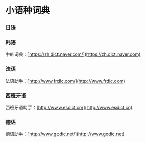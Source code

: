# 小语种词典

### 日语

### 韩语

中韩词典：[https://zh.dict.naver.com/](https://zh.dict.naver.com)

### 法语

法语助手：[http://www.frdic.com/](http://www.frdic.com)

### 西班牙语

西班牙语助手：[http://www.esdict.cn/](http://www.esdict.cn)

### 德语

德语助手：[http://www.godic.net/](http://www.godic.net)

